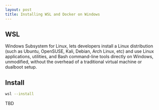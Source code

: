 ```yaml
---
layout: post
title: Installing WSL and Docker on Windows 
---
```


## WSL

Windows Subsystem for Linux, lets developers install a Linux distribution (such as Ubuntu, OpenSUSE, Kali, Debian, Arch Linux, etc) and use Linux applications, utilities, and Bash command-line tools directly on Windows, unmodified, without the overhead of a traditional virtual machine or dualboot setup.

## Install

```bash
wsl --install
```

TBD